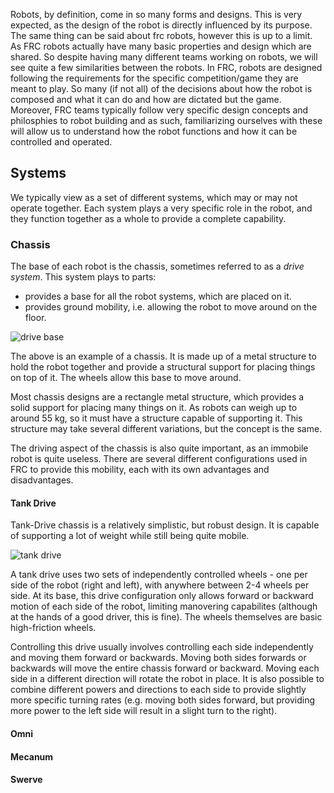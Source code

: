 Robots, by definition, come in so many forms and designs. This is very expected, as the design of the robot is directly influenced by its purpose. 
The same thing can be said about frc robots, however this is up to a limit. As FRC robots actually have many basic properties and design which are shared. So despite having many different teams working on robots, we will see quite a few similarities between the robots.
In FRC, robots are designed following the requirements for the specific competition/game they are meant to play. So many (if not all) of the decisions about how the robot is composed and what it can do and how are dictated but the game. 
Moreover, FRC teams typically follow very specific design concepts and philosphies to robot building and as such, familiarizing ourselves with these will allow us to understand how the robot functions and how it can be controlled and operated.

## Systems

We typically view as a set of different systems, which may or may not operate together. Each system plays a very specific role in the robot, and they function together as a whole to provide a complete capability. 

### Chassis

The base of each robot is the chassis, sometimes referred to as a _drive system_. This system plays to parts:
- provides a base for all the robot systems, which are placed on it.
- provides ground mobility, i.e. allowing the robot to move around on the floor.

![drive base](https://github.com/user-attachments/assets/19fcfab1-a8ae-48b0-b408-85af5e451837)

The above is an example of a chassis. It is made up of a metal structure to hold the robot together and provide a structural support for placing things on top of it. The wheels allow this base to move around.

Most chassis designs are a rectangle metal structure, which provides a solid support for placing many things on it. As robots can weigh up to around 55 kg, so it must have a structure capable of supporting it. 
This structure may take several different variations, but the concept is the same.

The driving aspect of the chassis is also quite important, as an immobile robot is quite useless. There are several different configurations used in FRC to provide this mobility, each with its own advantages and disadvantages.

#### Tank Drive

Tank-Drive chassis is a relatively simplistic, but robust design. It is capable of supporting a lot of weight while still being quite mobile. 

![tank drive](https://github.com/user-attachments/assets/954c05b8-1414-4a50-8fbf-0f19fae5242f)

A tank drive uses two sets of independently controlled wheels - one per side of the robot (right and left), with anywhere between 2-4 wheels per side. At its base, this drive configuration only allows forward or backward motion of each side of the robot,
limiting manovering capabilites (although at the hands of a good driver, this is fine). The wheels themselves are basic high-friction wheels.

Controlling this drive usually involves controlling each side independently and moving them forward or backwards. Moving both sides forwards or backwards will move the entire chassis forward or backward. Moving each side in a different direction will rotate the robot
in place. It is also possible to combine different powers and directions to each side to provide slightly more specific turning rates (e.g. moving both sides forward, but providing more power to the left side will result in a slight turn to the right).

#### Omni

#### Mecanum

#### Swerve 



